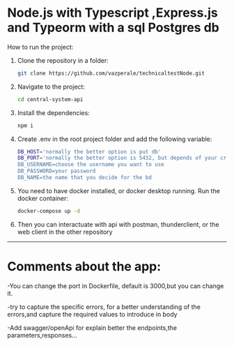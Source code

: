 # Node.js with Typescript ,Express.js and Typeorm with a sql Postgres db 

How to run the project:

1. Clone the repository in a folder:

    ```bash
    git clone https://github.com/vazperale/technicaltestNode.git
    ```

2. Navigate to the project:

    ```bash
    cd central-system-api
    ```

3. Install the dependencies:

    ```bash
    npm i
    ```

4. Create .env in the root project folder and add the following variable:

    ```bash
    DB_HOST='normally the better option is put db'
    DB_PORT='normally the better option is 5432, but depends of your critery
    DB_USERNAME=choose the username you want to use
    DB_PASSWORD=your password
    DB_NAME=the name that you decide for the bd
    ```

5. You need to have docker installed, or docker desktop running. Run the docker container:

    ```bash
    docker-compose up -d
    ```
5. Then you can interactuate with api with postman, thunderclient, or the web client in the other repository

   

---------------------------------------------------------------------------------------------------------------------------------------

# Comments about the app:

-You can change the port in Dockerfile, default is 3000,but you can change it.

-try to capture the specific errors, for a better understanding of the errors,and capture the required values to introduce in body

-Add swagger/openApi for explain better the endpoints,the parameters,responses...
 
